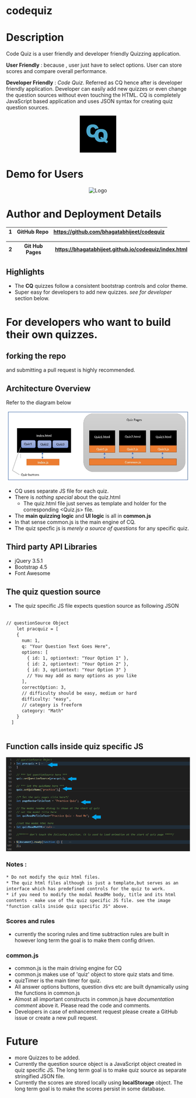 # codequiz

# Description
Code Quiz is a user friendly and developer friendly Quizzing application.

**User Friendly** : because , user just have to select options. User can store scores and compare overall performance.

**Developer Friendly** : *Code Quiz*. Referred as CQ hence after is developer friendly application. Developer can easily add new quizzes or even change the question sources without even touching the HTML. CQ is completely JavaScript based application and uses JSON syntax for creating quiz question sources.

<div align="center">
  <img alt="Logo" src="Assets/images/logo.png" width="100" />
</div>

# Demo for Users
<div align="center">
  <img alt="Logo" src="Assets/images/CodeQuizDemo.gif"/>
</div>

# Author and Deployment Details

| 1 | GitHub Repo  | https://github.com/bhagatabhijeet/codequiz |
| ------------- | ------------- | ------------- |


| 2 | Git Hub Pages  | https://bhagatabhijeet.github.io/codequiz/index.html |
| ------------- | ------------- | ------------- |


## Highlights

* The **CQ** quizzes follow a consistent bootstrap controls and color theme.
* Super easy for developers to add new quizzes. *see for developer* section below.


# For developers who want to build their own quizzes.

## forking the repo
 and submitting a pull request is highly recommended.

## Architecture Overview

Refer to the diagram below

![Architecture](Assets/images/architecture.jpg)

* CQ uses separate JS file for each quiz.
* There is *nothing special* about the quiz.html
  * The quiz.html file just serves as template and holder for the corresponding <Quiz.js> file.
* The **main quizzing logic** and **UI logic** is all in **common.js**
* In that sense common.js is the main engine of CQ.
* The quiz specfic js is *merely a source of questions* for any specific quiz. 

## Third party API Libraries

* jQuery 3.5.1
* Bootstrap 4.5
* Font Awesome

## The quiz question source
* The quiz specific JS file expects question source as following JSON

<pre>
<code>
// questionSource Object
    let pracquiz = [
    {
      num: 1,
      q: "Your Question Text Goes Here",
      options: [
        { id: 1, optiontext: "Your Option 1" },
        { id: 2, optiontext: "Your Option 2" },
        { id: 3, optiontext: "Your Option 3" }
        // You may add as many options as you like
      ],
      correctOption: 3,
      // difficulty should be easy, medium or hard
      difficulty: "easy",
      // category is freeform
      category: "Math"
    }
  ]    
</code>
</pre>

## Function calls inside quiz specific JS

![Quiz Specific Settings](Assets/images/quizcalls.png)

### Notes :
    * Do not modify the quiz html files.
    * The quiz html files although is just a template,but serves as an interface which has predefined controls for the quiz to work.
    * if you need to modify the modal ReadMe body, title and its html contents - make use of the quiz specific JS file. see the image "function calls inside quiz specific JS" above.

### Scores and rules
* currently the scoring rules and time subtraction rules are built in however long term the goal is to make them config driven.

### common.js
* common.js is the main driving engine for CQ
* common.js makes use of 'quiz' object to store quiz stats and time.
* quizTimer is the main timer for quiz.
* All answer options buttons, question divs etc are built dynamically using the functions in common.js
* Almost all important constructs in common.js have *documentation comment* above it. Please read the code and comments.
* Developers in case of enhancement request please create a GitHub issue or create a new pull request.

# Future
* more Quizzes to be added.
* Currently the question source object is a JavaScript object created in quiz specific JS. The long term goal is to make quiz source as separate stringified JSON file.
* Currently the scores are stored locally using **localStorage** object. The long term goal is to make the scores persist in some database.
